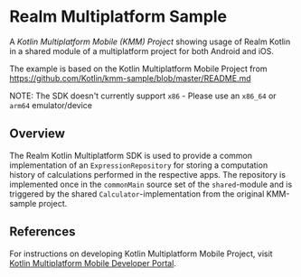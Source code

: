 # Realm Multiplatform Sample

A _Kotlin Multiplatform Mobile (KMM) Project_ showing usage of Realm Kotlin in a shared module of a
multiplatform project for both Android and iOS.

The example is based on the Kotlin Multiplatform Mobile Project from
https://github.com/Kotlin/kmm-sample/blob/master/README.md

NOTE: The SDK doesn't currently support `x86` - Please use an `x86_64` or `arm64` emulator/device


## Overview

The Realm Kotlin Multiplatform SDK is used to provide a common implementation of an
`ExpressionRepository` for storing a computation history of calculations performed in the respective 
apps. The repository is implemented once in the `commonMain` source set of the `shared`-module and
is triggered by the shared `Calculator`-implementation from the original KMM-sample project.

## References

For instructions on developing Kotlin Multiplatform Mobile Project, visit 
[Kotlin Multiplatform Mobile Developer Portal](https://kotlinlang.org/lp/mobile/).
